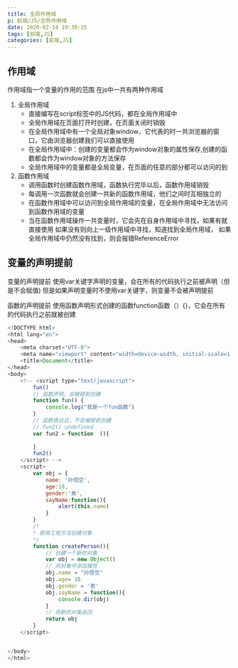 ```yaml
---
title: 全局作用域
p: 前端/JS/全局作用域
date: 2020-02-14 19:30:15
tags: [前端,JS]
categories: [前端,JS]
---
```


## 作用域

作用域指一个变量的作用的范围
在js中一共有两种作用域

1. 全局作用域
    - 直接编写在script标签中的JS代码，都在全局作用域中
    - 全局作用域在页面打开时创建，在页面关闭时销毁
    - 在全局作用域中有一个全局对象window，它代表的时一共浏览器的窗口，它由浏览器创建我们可以直接使用
    - 在全局作用域中：创建的变量都会作为window对象的属性保存,创建的函数都会作为window对象的方法保存
    - 全局作用域中的变量都是全局变量，在页面的任意的部分都可以访问的到
2. 函数作用域
    - 调用函数时创建函数作用域，函数执行完毕以后，函数作用域销毁
    - 每调用一次函数就会创建一共新的函数作用域，他们之间时互相独立的
    - 在函数作用域中可以访问到全局作用域的变量，在全局作用域中无法访问到函数作用域的变量
    - 当在函数作用域操作一共变量时，它会先在自身作用域中寻找，如果有就直接使用
        如果没有则向上一级作用域中寻找，知道找到全局作用域，
        如果全局作用域中仍然没有找到，则会报错ReferenceError

## 变量的声明提前

变量的声明提前
使用var关键字声明的变量，会在所有的代码执行之前被声明（但是不会赋值)
但是如果声明变量时不使用var关键字，则变量不会被声明提前

函数的声明提前
使用函数声明形式创建的函数function函数（）{}，它会在所有的代码执行之前就被创建

```js
<!DOCTYPE html>
<html lang="en">
<head>
    <meta charset="UTF-8">
    <meta name="viewport" content="width=device-width, initial-scale=1.0">
    <title>Document</title>
</head>
<body>
    <!-- <script type="text/javascript">
        fun()
        // 函数声明，会被提前创建
        function fun() {
            console.log("我是一个fun函数")
        }
        // 函数表达式，不会被提前创建
        // fun2() undefined
        var fun2 = function  (){
            
        }
        fun2()
    </script> -->
    <script>
        var obj = {
            name: '孙悟空',
            age:18,
            gender:'男',
            sayName:function(){
                alert(this.name)
            }
        }
        /*
        * 使用工程方法创建对象
        */
        function createPerson(){
            // 创建一个新的对象
            var obj = new Object()
            // 向对象中添加属性
            obj.name = "孙悟空"
            obj.age= 18
            obj.gender = '男'
            obj.sayName = function(){
                console.dir(obj)
            }
            // 将新的对象返回
            return obj
        }
    </script>


</body>
</html>
```
